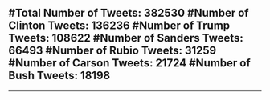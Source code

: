 #Total Number of Tweets: 382530 
#Number of Clinton Tweets: 136236
#Number of Trump Tweets: 108622
#Number of Sanders Tweets: 66493
#Number of Rubio Tweets: 31259
#Number of Carson Tweets: 21724
#Number of Bush Tweets: 18198
---
---
